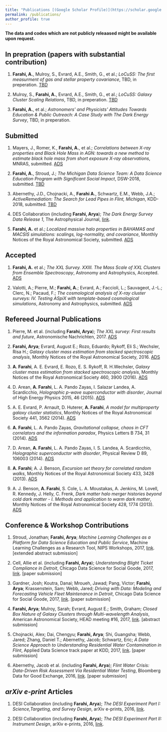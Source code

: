 ```yaml
---
title: "Publications [(Google Scholar Profile)](https://scholar.google.com/citations?user=5v-mgPgAAAAJ&hl=en)"
permalink: /publications/
author_profile: true
---
```


**The data and codes which are not publicly releaased might be available upon request.**


In prepration (papers with substantial contribution)
------

1. **Farahi, A.**, Mulroy, S., Evrard, A.E., Smith, G., et al.; *LoCuSS: The first measurment of gas and stellar property covariance*, TBD, in preperation. [TBD](TBD)

1. Mulroy, S., **Farahi, A.**, Evrard, A.E., Smith, G., et al.; *LoCuSS: Galaxy Cluster Scaling Relations*, TBD, in preperation. [TBD](TBD)

1. **Farahi, A.**, et al.; *Astronomers' and Physicists' Attitudes Towards Education & Public Outreach: A Case Study with The Dark Energy Survey*, TBD, in preperation.

Submitted
------

1. Mayers, J., Romer, K., **Farahi, A.**, et al.; *Correlations between X-ray properties and Black Hole Mass in AGN: towards a new method to estimate black hole mass from short exposure X-ray observations*, MNRAS, submitted. [ADS](http://adsabs.harvard.edu/abs/2018arXiv180306891M)

1. **Farahi, A.**, Stroud, J.; *The Michigan Data Science Team: A Data Science Education Program with Significant Social Impact*, DSW-2018, submitted. [TBD](TBD)

1. Abernethy, J.D., Chojnacki, A., **Farahi A.**, Schwartz, E.M., Webb, J.A.; *ActiveRemediation: The Search for Lead Pipes in Flint, Michigan*, KDD-2018, submitted. [TBD](TBD)

1. DES Collaboration (including **Farahi, Arya**); *The Dark Energy Survey Data Release 1*, The Astrophysical Journal, [link](https://www.darkenergysurvey.org/wp-content/uploads/2018/01/DR1Release.pdf).

1. **Farahi, A.** et al.; *Localized massive halo properties in BAHAMAS and MACSIS simulations: scalings, log-normality, and covariance*, Monthly Notices of the Royal Astronomical Society, submitted. [ADS](http://adsabs.harvard.edu/abs/2017arXiv171104922F)

Accepted
------

1. **Farahi, A.** et al.; *The XXL Survey. XXIII. The Mass Scale of XXL Clusters from Ensemble Spectroscopy*, Astronomy and Astrophysics, Accepted. [ADS](http://adsabs.harvard.edu/abs/2017arXiv171107066F)

1. Valotti, A.; Pierre, M.; **Farahi, A.**; Evrard, A.; Faccioli, L.; Sauvageot, J.-L.; Clerc, N.; Pacaud, F.; *The cosmological analysis of X-ray cluster surveys: IV. Testing ASpiX with template-based cosmological simulations*, Astronomy and Astrophysics, submitted. [ADS](http://adsabs.harvard.edu/abs/2017arXiv171001569V)


Refereed Journal Publications 
------

1. Pierre, M. et al. (including **Farahi, Arya**); *The XXL survey: First results and future*, Astronomische Nachrichten, 2017. [ADS](http://adsabs.harvard.edu/abs/2017AN....338..334P)


1. **Farahi, Arya**; Evrard, August E.; Rozo, Eduardo; Rykoff, Eli S.; Wechsler, Risa H.; *Galaxy cluster mass estimation from stacked spectroscopic analysis*, Monthly Notices of the Royal Astronomical Society, 2016. [ADS](http://adsabs.harvard.edu/abs/2016MNRAS.460.3900F)  


1. **A. Farahi**, A. E. Evrard, E. Rozo, E. S. Rykoff, R. H.Wechsler, *Galaxy cluster mass estimation
from stacked spectroscopic analysis*, Monthly Notices of the Royal Astronomical Society 460,
3900 (2016). [ADS](http://adsabs.harvard.edu/abs/2016A&A...592A...1P)  


1. D. Arean, **A. Farahi**, L. A. Pando Zayas, I. Salazar Landea, A. Scardicchio, *Holographic
p-wave superconductor with disorder*, Journal of High Energy Physics 2015, 46 (2015). [ADS](http://adsabs.harvard.edu/abs/2015JHEP...07..046A) 


1. A. E. Evrard, P. Arnault, D. Huterer, **A. Farahi**, *A model for multiproperty galaxy cluster statistics*, Monthly Notices of the Royal Astronomical Society 441, 3562 (2014). [ADS](http://adsabs.harvard.edu/abs/2014MNRAS.441.3562E) 


1. **A. Farahi**, L. A. Pando Zayas, *Gravitational collapse, chaos in CFT correlators and the information paradox*, Physics Letters B 734, 31 (2014). [ADS](http://adsabs.harvard.edu/abs/2014PhLB..734...31F) 


1. D. Arean, **A. Farahi**, L. A. Pando Zayas, I. S. Landea, A. Scardicchio, *Holographic superconductor with disorder*, Physical Review D 89, 106003 (2014). [ADS](http://adsabs.harvard.edu/abs/2014PhRvD..89j6003A)


1. **A. Farahi**; A. J. Benson, *Excursion set theory for correlated random walks*, Monthly Notices of the Royal Astronomical Society 433, 3428 (2013). [ADS](http://adsabs.harvard.edu/abs/2013MNRAS.433.3428F)  


1. A. J. Benson, **A. Farahi**, S. Cole, L. A. Moustakas, A. Jenkins, M. Lovell, R. Kennedy, J.
Helly, C. Frenk, *Dark matter halo merger histories beyond cold dark matter - I. Methods and application to warm dark matter*, Monthly Notices of the Royal Astronomical Society 428, 1774 (2013). [ADS](http://adsabs.harvard.edu/abs/2013MNRAS.428.1774B) 



Conference & Workshop Contributions
------

1. Stroud, Jonathan; **Farahi, Arya**; *Machine Learning Challenges as a Platform for Data Science Education and Public Service*, Machine Learning Challenges as a Research Tool, NIPS Workshops, 2017, [link](https://docs.google.com/viewer?a=v&pid=sites&srcid=Y2hhbGVhcm4ub3JnfHdvcmtzaG9wfGd4OjIxYjg4YzQzYWVlNzBkNjc). [extended abstract submission]

1. Cell, Allie et al. (including **Farahi, Arya**); *Understanding Blight Ticket Compliance in Detroit*, Chicago Data Science for Social Goode, 2017, [link](https://dssg.uchicago.edu/wp-content/uploads/2017/09/cell.pdf). [paper submission]

1. Gardner, Josh; Koutra, Danai; Mroueh, Jawad; Pang, Victor; **Farahi, Arya**; Krassenstein, Sam; Webb, Jared; *Driving with Data: Modeling and Forecasting Vehicle Fleet Maintenance in Detroit*, Chicago Data Science for Social Goode, 2017, [link](https://dssg.uchicago.edu/wp-content/uploads/2017/09/webb-min.pdf). [paper submission]

1. **Farahi, Arya**; Mulroy, Sarah; Evrard, August E.; Smith, Graham; *Closed Box Nature of Galaxy Clusters through Multi-wavelength Analysis*, American Astronomical Society, HEAD meeting #16, 2017, [link](http://adsabs.harvard.edu/abs/2017HEAD...1610512F). [abstract submission]

1. Chojnacki, Alex; Dai, Chengyu; **Farahi, Arya**; Shi, Guangsha; Webb, Jared; Zhang, Daniel T.; Abernethy, Jacob; Schwartz, Eric; *A Data Science Approach to Understanding Residential Water Contamination in Flint*, Applied Data Science track paper at KDD, 2017, [link](http://www.kdd.org/kdd2017/papers/view/a-data-science-approach-to-understanding-residential-water-contamination-in). [paper submission]  

1. Abernethy, Jacob et al. (including **Farahi, Arya**); *Flint Water Crisis: Data-Driven Risk Assessment Via Residential Water Testing*, Bloomberg Data for Good Exchange, 2016, [link](https://arxiv.org/abs/1610.00580). [paper submission]



*arXiv e-print* Articles 
------

1. DESI Collaboration (including **Farahi, Arya**); *The DESI Experiment Part I: Science,Targeting, and Survey Design*, arXiv e-prints, 2016, [link](http://adsabs.harvard.edu/abs/2016arXiv161100036D). 


1. DESI Collaboration (including **Farahi, Arya**); *The DESI Experiment Part II: Instrument Design*, arXiv e-prints, 2016, [link](http://adsabs.harvard.edu/abs/2016arXiv161100037D).

